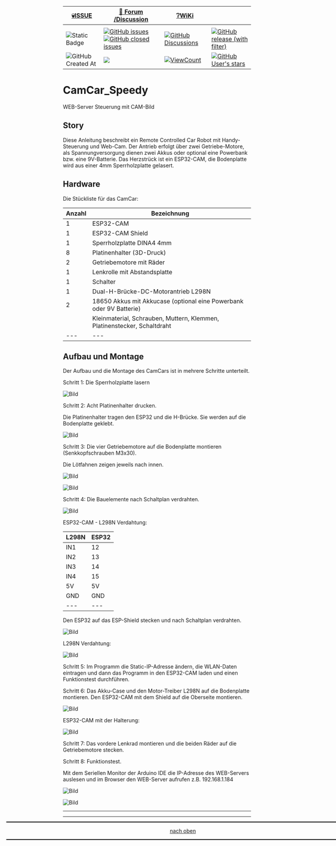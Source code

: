 <a name="oben"></a>

<div align="center">

|[:skull:ISSUE](https://github.com/frankyhub/CamCar_Speedy/issues?q=is%3Aissue)|[:speech_balloon: Forum /Discussion](https://github.com/frankyhub/CamCar_Speedy/discussions)|[:grey_question:WiKi](https://github.com/frankyhub/CamCar_Speedy/wiki)||
|--|--|--|--|
| | | | |
|![Static Badge](https://img.shields.io/badge/RepoNr.:-%2034-blue)|<a href="https://github.com/frankyhub/CamCar_Speedy/issues">![GitHub issues](https://img.shields.io/github/issues/frankyhub/CamCar_Speedy)![GitHub closed issues](https://img.shields.io/github/issues-closed/frankyhub/CamCar_Speedy)|<a href="https://github.com/frankyhub/CamCar_Speedy/discussions">![GitHub Discussions](https://img.shields.io/github/discussions/frankyhub/CamCar_Speedy)|<a href="https://github.com/frankyhub/CamCar_Speedy/releases">![GitHub release (with filter)](https://img.shields.io/github/v/release/frankyhub/CamCar_Speedy)|
|![GitHub Created At](https://img.shields.io/github/created-at/frankyhub/CamCar_Speedy)| <a href="https://github.com/frankyhub/CamCar_Speedy/pulse" alt="Activity"><img src="https://img.shields.io/github/commit-activity/m/badges/shields" />| <a href="https://github.com/frankyhub/CamCar_Speedy/graphs/traffic"><img alt="ViewCount" src="https://views.whatilearened.today/views/github/frankyhub/github-clone-count-badge.svg">  |<a href="https://github.com/frankyhub?tab=stars"> ![GitHub User's stars](https://img.shields.io/github/stars/frankyhub)|
</div>






# CamCar_Speedy
WEB-Server Steuerung mit  CAM-Bild

## Story

Diese Anleitung beschreibt ein Remote Controlled Car Robot mit Handy-Steuerung und Web-Cam. Der Antrieb erfolgt über zwei Getriebe-Motore, als Spannungversorgung dienen zwei Akkus oder optional eine Powerbank bzw. eine 9V-Batterie. Das Herzstrück ist ein ESP32-CAM, die Bodenplatte wird aus einer 4mm Sperrholzplatte gelasert.

## Hardware

Die Stückliste für das CamCar:

| Anzahl | Bezeichnung | 
| -------- | -------- | 
|  1 |  ESP32-CAM  |
|  1 |  ESP32-CAM Shield  |
| 1  |  Sperrholzplatte DINA4 4mm |
|  8 |  Platinenhalter (3D-Druck)  |
| 2  |  Getriebemotore mit Räder  |
| 1  |  Lenkrolle mit Abstandsplatte  |
| 1  | Schalter   |
| 1  |  Dual-H-Brücke-DC-Motorantrieb L298N  |
| 2  |  18650 Akkus mit Akkucase (optional eine Powerbank oder 9V Batterie)  |
|   |  Kleinmaterial, Schrauben, Muttern, Klemmen, Platinenstecker, Schaltdraht  |
| ---  | ---    |




## Aufbau und Montage

Der Aufbau und die Montage des CamCars ist in mehrere Schritte unterteilt.

Schritt 1: Die Sperrholzplatte lasern

![Bild](pic/Speedy01.png)

Schritt 2: Acht Platinenhalter drucken.

Die Platinenhalter tragen den ESP32 und die H-Brücke. Sie werden auf die Bodenplatte geklebt.

![Bild](pic/Speedy02.png)

Schritt 3: Die vier Getriebemotore auf die Bodenplatte montieren (Senkkopfschrauben M3x30).

Die Lötfahnen zeigen jeweils nach innen.

![Bild](pic/Speedy03.png)

![Bild](pic/Speedy04.png)

Schritt 4: Die Bauelemente nach Schaltplan verdrahten.

![Bild](pic/Speedy05.png)

ESP32-CAM - L298N Verdahtung:

| L298N  | ESP32 | 
| -------- | -------- | 
| IN1	  |   12 |
| IN2	  | 13   |
| IN3	  |  14  |
|  IN4	 |  15  |
| 5V	  |   5V	 |
| GND  |  GND  |
| ---  |  ---  |



Den ESP32 auf das ESP-Shield stecken und nach Schaltplan verdrahten.

![Bild](pic/Speedy06.png)


L298N Verdahtung:

![Bild](pic/Speedy07.png)

Schritt 5: Im Programm die Static-IP-Adresse ändern, die WLAN-Daten eintragen und dann das Programm in den ESP32-CAM laden und einen Funktionstest durchführen.

Schritt 6: Das Akku-Case und den Motor-Treiber L298N auf die Bodenplatte montieren. Den ESP32-CAM mit dem Shield auf die Oberseite montieren.

![Bild](pic/Speedy08.png)


ESP32-CAM mit der Halterung:

![Bild](pic/Speedy09.jpg)


Schritt 7: Das vordere Lenkrad montieren und die beiden Räder auf die Getriebemotore stecken.

Schritt 8: Funktionstest.

Mit dem Seriellen Monitor der Arduino IDE die IP-Adresse des WEB-Servers auslesen und im Browser den WEB-Server aufrufen z.B. 192.168.1.184 

![Bild](pic/Speedy10.png)

![Bild](pic/Speedy11.png)


---

<div style="position:absolute; left:2cm; ">   
<ol class="breadcrumb" style="border-top: 2px solid black;border-bottom:2px solid black; height: 45px; width: 900px;"> <p align="center"><a href="#oben">nach oben</a></p></ol>
</div>  

---










